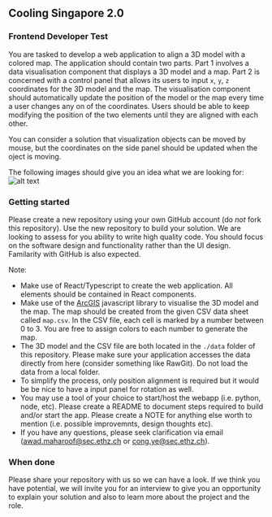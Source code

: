 ## Cooling Singapore 2.0

### Frontend Developer Test
You are tasked to develop a web application to align a 3D model with a colored map. The application should contain two parts. Part 1 involves a data visualisation component that displays a 3D model and a map. Part 2 is concerned with a control panel that allows its users to input `x`, `y`, `z` coordinates for the 3D model and the map. The visualisation component should automatically update the position of the model or the map every time a user changes any on of the coordinates. Users should be able to keep modifying the position of the two elements until they are aligned with each other.

You can consider a solution that visualization objects can be moved by mouse, but the coordinates on the side panel should be updated when the oject is moving.

The following images should give you an idea what we are looking for:
![alt text](image/uiSketch.png "Title")

### Getting started
Please create a new repository using your own GitHub account (do *not* fork this repository). Use the new repository to build your solution. We are looking to assess for you ability to write high quality code. You should focus on the software design and functionality rather than the UI design. Familarity with GitHub is also expected.

Note:
* Make use of React/Typescript to create the web application. All elements should be contained in React components.
* Make use of the [ArcGIS](https://developers.arcgis.com/javascript/latest/) javascript library to visualise the 3D model and the map. The map should be created from the given CSV data sheet called `map.csv`. In the CSV file, each cell is marked by a number between 0 to 3. You are free to assign colors to each number to generate the map.
* The 3D model and the CSV file are both located in the `./data` folder of this repository. Please make sure your application accesses the data directly from here (consider something like RawGit). Do not load the data from a local folder.
* To simplify the process, only position alignment is required but it would be be nice to have a input panel for rotation as well.
* You may use a tool of your choice to start/host the webapp (i.e. python, node, etc). Please create a README to document steps required to build and/or start the app. Please create a NOTE for anything else worth to mention (i.e. possible improvemnts, design thoughts etc).
* If you have any questions, please seek clarification via email (awad.maharoof@sec.ethz.ch or cong.ye@sec.ethz.ch).


### When done
Please share your repository with us so we can have a look. If we think you have potential, we will invite you for an interview to give you an opportunity to explain your solution and also to learn more about the project and the role.
